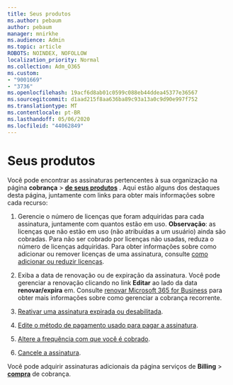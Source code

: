```yaml
---
title: Seus produtos
ms.author: pebaum
author: pebaum
manager: mnirkhe
ms.audience: Admin
ms.topic: article
ROBOTS: NOINDEX, NOFOLLOW
localization_priority: Normal
ms.collection: Adm_O365
ms.custom:
- "9001669"
- "3736"
ms.openlocfilehash: 19acf6d8ab01c0599c088eb44ddea45377e36567
ms.sourcegitcommit: d1aad215f8aa636ba89c93a13a0c9d90e997f752
ms.translationtype: MT
ms.contentlocale: pt-BR
ms.lasthandoff: 05/06/2020
ms.locfileid: "44062849"
---
```

# <a name="your-products"></a>Seus produtos

Você pode encontrar as assinaturas pertencentes à sua organização na página **cobrança** > **[de seus produtos](https://go.microsoft.com/fwlink/p/?linkid=842054)** . Aqui estão alguns dos destaques desta página, juntamente com links para obter mais informações sobre cada recurso:

1. Gerencie o número de licenças que foram adquiridas para cada assinatura, juntamente com quantos estão em uso.  **Observação**: as licenças que não estão em uso (não atribuídas a um usuário) ainda são cobradas.  Para não ser cobrado por licenças não usadas, reduza o número de licenças adquiridas. Para obter informações sobre como adicionar ou remover licenças de uma assinatura, consulte [como adicionar ou reduzir licenças](https://docs.microsoft.com/alchemyinsights/how-to-add-or-reduce-licenses).

2. Exiba a data de renovação ou de expiração da assinatura.  Você pode gerenciar a renovação clicando no link **Editar** ao lado da data **renovar/expira** em.  Consulte [renovar Microsoft 365 for Business](https://go.microsoft.com/fwlink/?linkid=2119216) para obter mais informações sobre como gerenciar a cobrança recorrente.

3. [Reativar uma assinatura expirada ou desabilitada](https://go.microsoft.com/fwlink/?linkid=2117519).

4. [Edite o método de pagamento usado para pagar a assinatura](https://go.microsoft.com/fwlink/?linkid=2117167).

5. [Altere a frequência com que você é cobrado](https://go.microsoft.com/fwlink/?linkid=2119112).

6. [Cancele a assinatura](https://go.microsoft.com/fwlink/?linkid=2119113).

Você pode adquirir assinaturas adicionais da página serviços de **Billing** > [**compra**](https://go.microsoft.com/fwlink/p/?linkid=868433) de cobrança.
